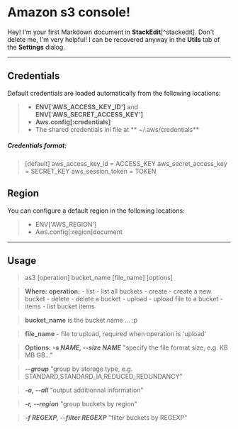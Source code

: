 Amazon s3 console!
===================


Hey! I'm your first Markdown document in **StackEdit**[^stackedit]. Don't delete me, I'm very helpful! I can be recovered anyway in the **Utils** tab of the <i class="icon-cog"></i> **Settings** dialog.

----------


Credentials
-------------

Default credentials are loaded automatically from the following locations:

> - **ENV['AWS_ACCESS_KEY_ID']** and **ENV['AWS_SECRET_ACCESS_KEY']**
> - **Aws.config[:credentials]**
> - The shared credentials ini file at ** ~/.aws/credentials**
##### Credentials format:
>[default]
aws_access_key_id = ACCESS_KEY
aws_secret_access_key = SECRET_KEY
aws_session_token = TOKEN



Region
----------

You can configure a default region in the following locations:

> - ENV['AWS_REGION']
> - Aws.config[:region]document

----------

Usage
-------------------

>as3 [operation] bucket_name [file_name] [options]

>**Where:**
>  **operation:**
             - list     - list all buckets
             - create   - create a new bucket
             - delete   - delete a bucket
             - upload   - upload file to a bucket
             - items    - list bucket items

  >**bucket_name** is the bucket name ... :p

>  **file_name** - file to upload,
              required when operation is 'upload'

> **Options:**
> ***-s NAME, --size NAME***
>  "specify the file format size, e.g. KB MB GB..."

> ***--group***
>  "group by storage type, e.g. STANDARD,STANDARD_IA,REDUCED_REDUNDANCY"

>  ***-a, --all***
>  "output additionnal information"

>  ***-r, --region***
>  "group buckets by region"

>  ***-f REGEXP, --filter REGEXP***
>  "filter buckets by REGEXP"





